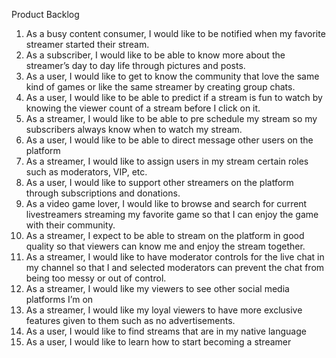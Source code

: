 Product Backlog

1. As a busy content consumer, I would like to be notified when my favorite streamer started their stream. 
2. As a subscriber, I would like to be able to know more about the streamer’s day to day life through pictures and posts. 
3. As a user, I would like to get to know the community that love the same kind of games or like the same streamer by creating group chats. 
4. As a user, I would like to be able to predict if a stream is fun to watch by knowing the viewer count of a stream before I click on it.
5. As a streamer, I would like to be able to pre schedule my stream so my subscribers always know when to watch my stream.
6. As a user, I would like to be able to direct message other users on the platform
7. As a streamer, I would like to assign users in my stream certain roles such as moderators, VIP, etc.
8. As a user, I would like to support other streamers on the platform through subscriptions and donations.
9. As a video game lover, I would like to browse and search for current livestreamers streaming my favorite game so that I can enjoy the game with their community.
10. As a streamer, I expect to be able to stream on the platform in good quality so that viewers can know me and enjoy the stream together.
11. As a streamer, I would like to have moderator controls for the live chat in my channel so that I and selected moderators can prevent the chat from being too messy or out of control.
12. As a streamer, I would like my viewers to see other social media platforms I’m on
13. As a streamer, I would like my loyal viewers to have more exclusive features given to them such as no advertisements.
14. As a user, I would like to find streams that are in my native language
15. As a user, I would like to learn how to start becoming a streamer
